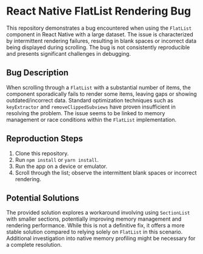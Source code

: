 # React Native FlatList Rendering Bug

This repository demonstrates a bug encountered when using the `FlatList` component in React Native with a large dataset.  The issue is characterized by intermittent rendering failures, resulting in blank spaces or incorrect data being displayed during scrolling.  The bug is not consistently reproducible and presents significant challenges in debugging.

## Bug Description

When scrolling through a `FlatList` with a substantial number of items, the component sporadically fails to render some items, leaving gaps or showing outdated/incorrect data.  Standard optimization techniques such as `keyExtractor` and `removeClippedSubviews` have proven insufficient in resolving the problem.  The issue seems to be linked to memory management or race conditions within the `FlatList` implementation.

## Reproduction Steps

1. Clone this repository.
2. Run `npm install` or `yarn install`.
3. Run the app on a device or emulator.
4. Scroll through the list; observe the intermittent blank spaces or incorrect rendering.

## Potential Solutions

The provided solution explores a workaround involving using `SectionList` with smaller sections, potentially improving memory management and rendering performance. While this is not a definitive fix, it offers a more stable solution compared to relying solely on `FlatList` in this scenario. Additional investigation into native memory profiling might be necessary for a complete resolution. 